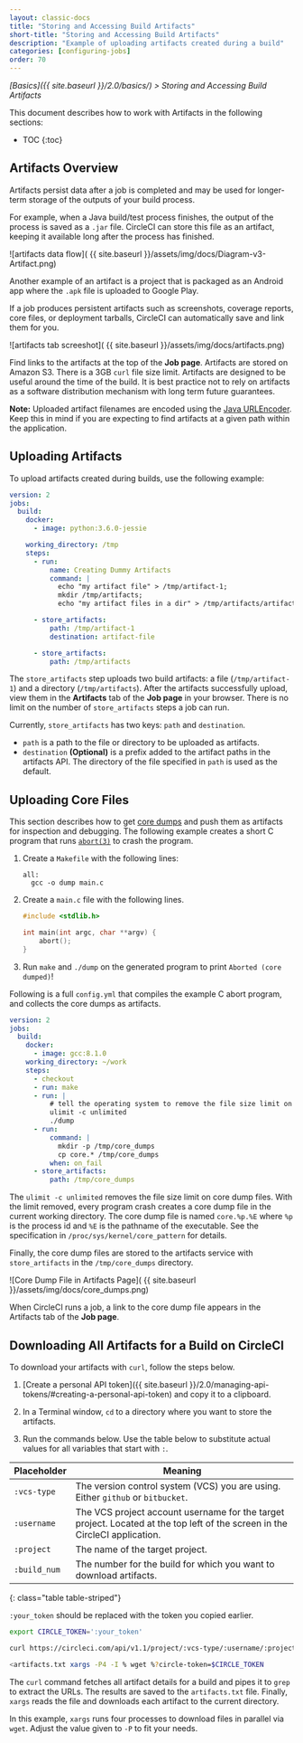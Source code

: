 ```yaml
---
layout: classic-docs
title: "Storing and Accessing Build Artifacts"
short-title: "Storing and Accessing Build Artifacts"
description: "Example of uploading artifacts created during a build"
categories: [configuring-jobs]
order: 70
---
```


*[Basics]({{ site.baseurl }}/2.0/basics/) > Storing and Accessing Build Artifacts*

This document describes how to work with Artifacts in the following sections:

* TOC
{:toc}

## Artifacts Overview

Artifacts persist data after a job is completed
and may be used for longer-term storage of the outputs of your build process.

For example, when a Java build/test process finishes,
the output of the process is saved as a `.jar` file.
CircleCI can store this file as an artifact,
keeping it available long after the process has finished.

![artifacts data flow]( {{ site.baseurl }}/assets/img/docs/Diagram-v3-Artifact.png)

Another example of an artifact is a project that is packaged as an Android app where the `.apk` file is uploaded to Google Play. 

If a job produces persistent artifacts such as screenshots, coverage reports, core files, or
deployment tarballs, CircleCI can automatically save and link them for you.

![artifacts tab screeshot]( {{ site.baseurl }}/assets/img/docs/artifacts.png)

Find links to the artifacts at the top of the **Job page**.
Artifacts are stored on Amazon S3.
There is a 3GB `curl` file size limit.
Artifacts are designed
to be useful around the time of the build.
It is best practice
not to rely on artifacts as a software distribution mechanism with long term future guarantees.

**Note:**
Uploaded artifact filenames are encoded
using the [Java URLEncoder](https://docs.oracle.com/javase/7/docs/api/java/net/URLEncoder.html).
Keep this in mind
if you are expecting
to find artifacts at a given path within the application.

## Uploading Artifacts

To upload artifacts created during builds, use the following example:

```yaml
version: 2
jobs:
  build:
    docker:
      - image: python:3.6.0-jessie

    working_directory: /tmp
    steps:
      - run:
          name: Creating Dummy Artifacts
          command: |
            echo "my artifact file" > /tmp/artifact-1;
            mkdir /tmp/artifacts;
            echo "my artifact files in a dir" > /tmp/artifacts/artifact-2;

      - store_artifacts:
          path: /tmp/artifact-1
          destination: artifact-file

      - store_artifacts:
          path: /tmp/artifacts
```

The `store_artifacts` step uploads two build artifacts: a file (`/tmp/artifact-1`) and a directory (`/tmp/artifacts`). After the artifacts successfully upload, view them in the **Artifacts** tab of the **Job page** in your browser. There is no limit on the number of `store_artifacts` steps a job can run.

Currently, `store_artifacts` has two keys: `path` and `destination`.

  - `path` is a path to the file or directory to be uploaded as artifacts.
  - `destination` **(Optional)** is a prefix added to the artifact paths in the artifacts API. The directory of the file specified in `path` is used as the default.

## Uploading Core Files

This section describes how to get [core dumps](http://man7.org/linux/man-pages/man5/core.5.html) and push them as artifacts for inspection and debugging. The following example creates a short C program that runs [`abort(3)`](http://man7.org/linux/man-pages/man3/abort.3.html) to crash the program.

1. Create a `Makefile` with the following lines:

     ```
     all:
       gcc -o dump main.c
     ```

2. Create a `main.c` file with the following lines.

     ```C
     #include <stdlib.h>
     
     int main(int argc, char **argv) {
         abort();
     }
     ```

3. Run `make` and `./dump` on the generated program to print `Aborted (core dumped)`!

Following is a full `config.yml` that compiles the example C abort program, and collects the core dumps as artifacts.

```yaml
version: 2
jobs:
  build:
    docker:
      - image: gcc:8.1.0
    working_directory: ~/work
    steps:
      - checkout
      - run: make
      - run: |
          # tell the operating system to remove the file size limit on core dump files 
          ulimit -c unlimited
          ./dump
      - run:
          command: |
            mkdir -p /tmp/core_dumps
            cp core.* /tmp/core_dumps
          when: on_fail
      - store_artifacts:
          path: /tmp/core_dumps
```

The `ulimit -c unlimited` removes the file size limit on core dump files. With the limit removed, every program crash creates a core dump file in the current working directory. The core dump file is named `core.%p.%E` where `%p` is the process id and `%E` is the pathname of the executable. See the specification in `/proc/sys/kernel/core_pattern` for details.

Finally, the core dump files are stored to the artifacts service with `store_artifacts` in the `/tmp/core_dumps` directory.

![Core Dump File in Artifacts Page]( {{ site.baseurl }}/assets/img/docs/core_dumps.png)

When CircleCI runs a job,
a link to the core dump file appears in the Artifacts tab of the **Job page**.

## Downloading All Artifacts for a Build on CircleCI

To download your artifacts with `curl`,
follow the steps below.

1. [Create a personal API token]({{ site.baseurl }}/2.0/managing-api-tokens/#creating-a-personal-api-token)
and copy it to a clipboard.

2. In a Terminal window,
`cd` to a directory
where you want
to store the artifacts.

3. Run the commands below.
Use the table below
to substitute actual values
for all variables that start with `:`.

Placeholder  | Meaning                                                                       |
-------------|-------------------------------------------------------------------------------|
`:vcs-type`  | The version control system (VCS) you are using. Either `github` or `bitbucket`.
`:username`  | The VCS project account username for the target project. Located at the top left of the screen in the CircleCI application.
`:project`   | The name of the target project.
`:build_num` | The number for the build for which you want to download artifacts.
{: class="table table-striped"}

`:your_token` should be replaced with the token you copied earlier.

```bash
export CIRCLE_TOKEN=':your_token'

curl https://circleci.com/api/v1.1/project/:vcs-type/:username/:project/:build_num/artifacts?circle-token=$CIRCLE_TOKEN | grep -o 'https://[^"]*' > artifacts.txt

<artifacts.txt xargs -P4 -I % wget %?circle-token=$CIRCLE_TOKEN
```

The `curl` command fetches all artifact details for a build
and pipes it to `grep` to extract the URLs.
The results are saved to the `artifacts.txt` file.
Finally, `xargs` reads the file
and downloads each artifact to the current directory.

In this example, `xargs` runs four processes
to download files in parallel via `wget`.
Adjust the value given to `-P` to fit your needs.
